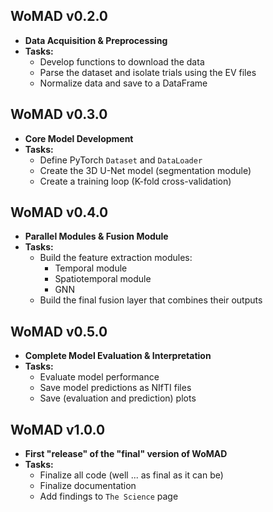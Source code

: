 ## WoMAD v0.2.0

* **Data Acquisition & Preprocessing**
* **Tasks:**
    * Develop functions to download the data
    * Parse the dataset and isolate trials using the EV files
    * Normalize data and save to a DataFrame

## WoMAD v0.3.0

* **Core Model Development**
* **Tasks:**
    * Define PyTorch `Dataset` and `DataLoader`
    * Create the 3D U-Net model (segmentation module)
    * Create a training loop (K-fold cross-validation)

## WoMAD v0.4.0

* **Parallel Modules & Fusion Module**
* **Tasks:**
    * Build the feature extraction modules:
        * Temporal module
        * Spatiotemporal module
        * GNN
    * Build the final fusion layer that combines their outputs

## WoMAD v0.5.0

* **Complete Model Evaluation & Interpretation**
* **Tasks:**
    * Evaluate model performance
    * Save model predictions as NIfTI files
    * Save (evaluation and prediction) plots

## WoMAD v1.0.0

* **First "release" of the "final" version of WoMAD**
* **Tasks:**
    * Finalize all code (well ... as final as it can be)
    * Finalize documentation
    * Add findings to `The Science` page
